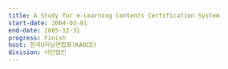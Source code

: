 ```yaml
---
title: A Study for e-Learning Contents Certification System
start-date: 2004-03-01
end-date: 2005-12-31
progress: Finish
host: 한국U러닝연합회(KAOCE)
division: 사단법인
---
```

